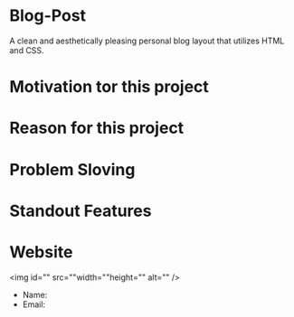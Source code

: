 # Blog-Post
A clean and aesthetically pleasing personal blog layout that utilizes HTML and CSS. 

# Motivation tor this project 

# Reason for this project 

# Problem Sloving

# Standout Features

# Website

<img id=""
    src=""width=""height=""
    alt=""
/>

* Name:
* Email: